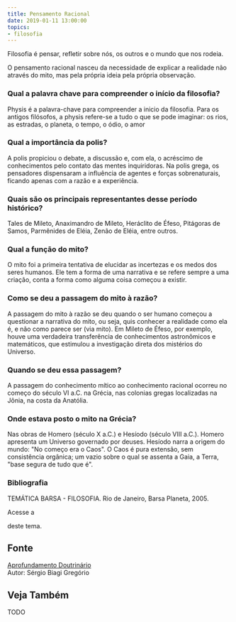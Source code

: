 ```yaml
---
title: Pensamento Racional
date: 2019-01-11 13:00:00
topics: 
- filosofia 
---
```


Filosofia é pensar, refletir sobre nós, os outros e o mundo que nos
rodeia.

O pensamento racional nasceu da necessidade de explicar a realidade não
através do mito, mas pela própria ideia pela própria observação.

### Qual a palavra chave para compreender o início da filosofia?
Physis é a palavra-chave para compreender a inicio da filosofia. Para os
antigos filósofos, a physis refere-se a tudo o que se pode imaginar:
os rios, as estradas, o planeta, o tempo, o ódio, o amor

### Qual a importância da polis?
A polis propiciou o debate, a discussão e, com ela, o acréscimo de
conhecimentos pelo contato das mentes inquiridoras. Na polis grega, os
pensadores dispensaram a influência de agentes e forças sobrenaturais,
ficando apenas com a razão e a experiência.

### Quais são os principais representantes desse período histórico?
Tales de Mileto, Anaximandro de Mileto, Heráclito de Éfeso, Pitágoras de
Samos, Parmênides de Eléia, Zenão de Eléia, entre outros.

### Qual a função do mito?
O mito foi a primeira tentativa de elucidar as incertezas e os medos dos
seres humanos. Ele tem a forma de uma narrativa e se refere sempre a uma
criação, conta a forma como alguma coisa começou a existir.

### Como se deu a passagem do mito à razão?
A passagem do mito à razão se deu quando o ser humano começou a
questionar a narrativa do mito, ou seja, quis conhecer a realidade como
ela é, e não como parece ser (via mito). Em Mileto de Éfeso, por
exemplo, houve uma verdadeira transferência de conhecimentos
astronômicos e matemáticos, que estimulou a investigação direta dos
mistérios do Universo.

### Quando se deu essa passagem?
A passagem do conhecimento mítico ao conhecimento racional ocorreu no
começo do século VI a.C. na Grécia, nas colonias gregas localizadas na
Jônia, na costa da Anatólia.

### Onde estava posto o mito na Grécia?
Nas obras de Homero (século X a.C.) e Hesíodo (século VIII a.C.). Homero
apresenta um Universo governado por deuses. Hesíodo narra a origem do
mundo: "No começo era o Caos". O Caos é pura extensão, sem consistência
orgânica; um vazio sobre o qual se assenta a Gaia, a Terra, "base segura
de tudo que é".

### Bibliografia
TEMÁTICA BARSA - FILOSOFIA. Rio de Janeiro, Barsa Planeta, 2005.

Acesse a

deste tema.

## Fonte
[Aprofundamento Doutrinário](https://sites.google.com/view/aprofundamentodoutrinario/origem-da-filosofia)  
Autor: Sérgio Biagi Gregório



## Veja Também
TODO


